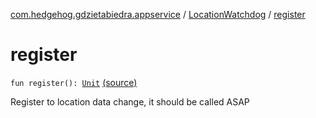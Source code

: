 [com.hedgehog.gdzietabiedra.appservice](../index.md) / [LocationWatchdog](index.md) / [register](./register.md)

# register

`fun register(): `[`Unit`](https://kotlinlang.org/api/latest/jvm/stdlib/kotlin/-unit/index.html) [(source)](https://github.com/asvid/GdzieTaBiedra/tree/master/app/src/main/java/com/hedgehog/gdzietabiedra/appservice/LocationWatchdog.kt#L99)

Register to location data change, it should be called ASAP

